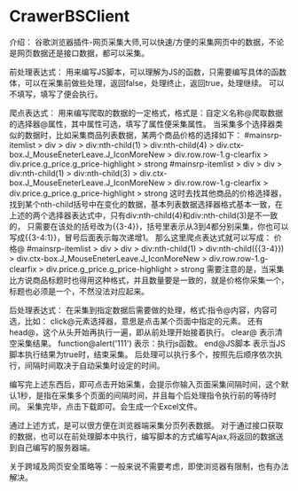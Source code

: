 # CrawerBSClient

介绍：
谷歌浏览器插件-网页采集大师,可以快速/方便的采集网页中的数据，不论是网页数据还是接口数据，都可以采集。


前处理表达式： 
  用来编写JS脚本，可以理解为JS的函数，只需要编写具体的函数体，可以在采集前做些处理，返回false，处理终止，返回true，处理继续。
  可以不填写，填写了便会执行。
  

爬点表达式：
  用来编写爬取的数据的一定格式，格式是：自定义名称@爬取数据的选择器@属性，其中属性可选，填写了属性便采集属性。
  当采集多个选择器类似的数据时，比如采集商品列表数据，某两个商品价格的选择如下：
  #mainsrp-itemlist > div > div > div:nth-child(1) > div:nth-child(4) > div.ctx-box.J_MouseEneterLeave.J_IconMoreNew > div.row.row-1.g-clearfix > div.price.g_price.g_price-highlight > strong
  #mainsrp-itemlist > div > div > div:nth-child(1) > div:nth-child(3) > div.ctx-box.J_MouseEneterLeave.J_IconMoreNew > div.row.row-1.g-clearfix > div.price.g_price.g_price-highlight > strong
  这时去找其他商品的价格选择器，找到某个nth-child括号中在变化的数据，基本列表数据选择器格式基本一致，在上述的两个选择器表达式中，只有div:nth-child(4)和div:nth-child(3)是不一致的，
  只需要在该处的括号改为{{3-4}}，括号里表示从3到4都分别采集，你也可以写成{{3-4:1}}，冒号后面表示每次递增1。
  那么这里爬点表达式就可以写成：  价格@ #mainsrp-itemlist > div > div > div:nth-child(1) > div:nth-child({{3-4}}) > div.ctx-box.J_MouseEneterLeave.J_IconMoreNew > div.row.row-1.g-clearfix > div.price.g_price.g_price-highlight > strong
  需要注意的是，当采集比方说商品标题时也得用这种格式，并且数量要是一致的，就是价格你采集一个，标题也必须是一个，不然没法对应起来。
  
后处理表达式：
  在采集到指定数据后需要做的处理，格式:指令@内容，内容可选，比如： click@元素选择器，意思是点击某个页面中指定的元素。
还有 head@，这个从头开始再执行一遍，即从前处理开始接着执行。
clear@  表示清空采集结果。
function@alert('111') 表示：执行js函数。
end@JS脚本  表示当JS脚本执行结果为true时，结束采集。
后处理可以执行多个，按照先后顺序依次执行，间隔时间取决于自动采集时设定的时间。

编写完上述东西后，即可点击开始采集，会提示你输入页面采集间隔时间，这个默认1秒，是指在采集多个页面的间隔时间，并且每个后处理指令执行前的等待时间。
采集完毕，点击下载即可。会生成一个Excel文件。

通过上述方式，是可以很方便在浏览器端采集分页列表数据。
对于通过接口获取的数据，也可以在前处理脚本中执行，编写脚本的方式编写Ajax,将返回的数据送到自己编写的服务器端。

关于跨域及网页安全策略等：一般来说不需要考虑，即使浏览器有限制，也有办法解决。









